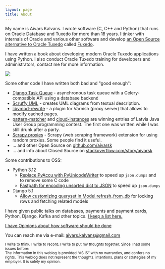 ```yaml
---
layout: page
title: About
---
```


My name is Aivars Kalvans. I wrote software (C, C++ and Python) that runs on Oracle Database and Tuxedo for more than 18 years. I tinker with internals of Oracle and various other software and develop [an Open Source alternative to Oracle Tuxedo](https://github.com/fuxedo/fuxedo) called [Fuxedo](http://fuxedo.io).

I have written a book about developing modern Oracle Tuxedo applications using Python. I also conduct Oracle Tuxedo training for developers and administrators, contact me for more information.

<a href="https://amzn.to/3ljktiH"><img src="https://m.media-amazon.com/images/I/61yT5MMhxDL._SY466_.jpg"></a>

Some other code I have written both bad and "good enough":

- [Django Task Queue](https://github.com/aivarsk/django-taskq) - asynchronous task queue with a Celery-compatible API using a database backend
- [Scruffy UML](https://github.com/aivarsk/scruffy) - creates UML diagrams from textual description.
- [libvmod-rewrite](https://github.com/aivarsk/libvmod-rewrite) - a plugin for Varnish (proxy server) that allows to modify cached pages.
- [pattern-matcher](https://github.com/aivarsk/pattern-matcher) and [cloud-instances](https://github.com/aivarsk/cloud-instances) are winning entries of Latvia Java User Group programming contest. The first one was written while I was still drunk after a party.
- [Scrapy proxies](https://github.com/aivarsk/scrapy-proxies) - Scrapy (web scraping framework) extension for using random proxies. Some people find it useful.
- ... and other Open Source on [github.com/aivarsk](https://github.com/aivarsk)
- ... and info about Closed Source on [stackoverflow.com/story/aivarsk](https://stackoverflow.com/cv/aivarsk)

Some contributions to OSS:

- Python 3.12
  - [Replace PyAccu with PyUnicodeWriter](https://github.com/python/cpython/issues/95005) to speed up `json.dumps` and to remove some C code
  - [Fastpath for encoding unsorted dict to JSON](https://github.com/python/cpython/issues/95385) to speed up `json.dumps`
- Django 5.1
  - [Allow customizing queryset in Model.refresh_from_db](https://github.com/django/django/commit/f92641a636a8cb75fc9851396cef4345510a4b52) for locking rows and fetching related models

I have given public talks on databases, payments and payment cards, Python, Django, Kafka and other topics. [I keep a list here.](/speaking)

[I have Opinions about how software should be done](/mindset)

You can reach me via e-mail: [aivars.kalvans@gmail.com](mailto:aivars.kalvans@gmail.com)

<small>
I write to think, I write to record, I write to put my thoughts together. Since I had some issues before:<br/>
The information in this weblog is provided “AS IS” with no warranties, and confers no rights.
This weblog does not represent the thoughts, intentions, plans or strategies of my employer. It is solely my opinion.</small>
